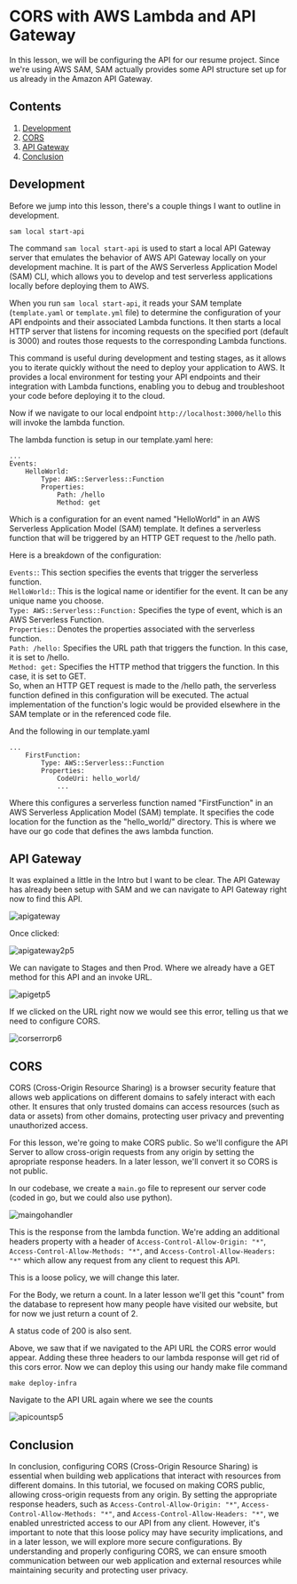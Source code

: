 # CORS with AWS Lambda and API Gateway

In this lesson, we will be configuring the API for our resume project. Since we're using AWS SAM, SAM actually provides some API structure set up for us already in the Amazon API Gateway.

## Contents
1. [Development](#development)
2. [CORS](#cors)
3. [API Gateway](#api-gateway)
4. [Conclusion](#conclusion)

## Development
Before we jump into this lesson, there's a couple things I want to outline in development.

```
sam local start-api
```

The command `sam local start-api` is used to start a local API Gateway server that emulates the behavior of AWS API Gateway locally on your development machine. It is part of the AWS Serverless Application Model (SAM) CLI, which allows you to develop and test serverless applications locally before deploying them to AWS.

When you run `sam local start-api`, it reads your SAM template (`template.yaml` or `template.yml` file) to determine the configuration of your API endpoints and their associated Lambda functions. It then starts a local HTTP server that listens for incoming requests on the specified port (default is 3000) and routes those requests to the corresponding Lambda functions.

This command is useful during development and testing stages, as it allows you to iterate quickly without the need to deploy your application to AWS. It provides a local environment for testing your API endpoints and their integration with Lambda functions, enabling you to debug and troubleshoot your code before deploying it to the cloud.

Now if we navigate to our local endpoint `http://localhost:3000/hello` this will invoke the lambda function.

The lambda function is setup in our template.yaml here:

```
...
Events:
    HelloWorld:
        Type: AWS::Serverless::Function
        Properties:
            Path: /hello
            Method: get
```

Which is a configuration for an event named "HelloWorld" in an AWS Serverless Application Model (SAM) template. It defines a serverless function that will be triggered by an HTTP GET request to the /hello path.

Here is a breakdown of the configuration:

`Events:`: This section specifies the events that trigger the serverless function. <br>
`HelloWorld:`: This is the logical name or identifier for the event. It can be any unique name you choose. <br>
`Type: AWS::Serverless::Function:` Specifies the type of event, which is an AWS Serverless Function. <br>
`Properties:`: Denotes the properties associated with the serverless function. <br>
`Path: /hello:` Specifies the URL path that triggers the function. In this case, it is set to /hello. <br>
`Method: get:` Specifies the HTTP method that triggers the function. In this case, it is set to GET. <br>
So, when an HTTP GET request is made to the /hello path, the serverless function defined in this configuration will be executed. The actual implementation of the function's logic would be provided elsewhere in the SAM template or in the referenced code file.
<br>

And the following in our template.yaml

```
...
    FirstFunction:
        Type: AWS::Serverless::Function
        Properties:
            CodeUri: hello_world/
            ...
```

Where this configures a serverless function named "FirstFunction" in an AWS Serverless Application Model (SAM) template. It specifies the code location for the function as the "hello_world/" directory. This is where we have our go code that defines the aws lambda function.



## API Gateway
It was explained a little in the Intro but I want to be clear. The API Gateway has already been setup with SAM and we can navigate to API Gateway right now to find this API.

![apigateway](/images/apigateway.png)

Once clicked: 

![apigateway2p5](/images/apigateway2p5.png)

We can navigate to Stages and then Prod. Where we already have a GET method for this API and an invoke URL. 

![apigetp5](/images/apigetp5.png)

If we clicked on the URL right now we would see this error, telling us that we need to configure CORS. 

![corserrorp6](/images/corserrorp6.png)



## CORS
CORS (Cross-Origin Resource Sharing) is a browser security feature that allows web applications on different domains to safely interact with each other. It ensures that only trusted domains can access resources (such as data or assets) from other domains, protecting user privacy and preventing unauthorized access.

For this lesson, we're going to make CORS public. So we'll configure the API Server to allow cross-origin requests from any origin by setting the apropriate response headers. In a later lesson, we'll convert it so CORS is not public. 

In our codebase, we create a `main.go` file to represent our server code (coded in go, but we could also use python).

![maingohandler](/images/maingohandler.png)

This is the response from the lambda function. We're adding an additional headers property with a header of `Access-Control-Allow-Origin: "*"`, `Access-Control-Allow-Methods: "*"`, and `Access-Control-Allow-Headers: "*"` which allow any request from any client to request this API. 

This is a loose policy, we will change this later.

For the Body, we return a count. In a later lesson we'll get this "count" from the database to represent how many people have visited our website, but for now we just return a count of 2.

A status code of 200 is also sent. 

Above, we saw that if we navigated to the API URL the CORS error would appear. Adding these three headers to our lambda response will get rid of this cors error. Now we can deploy this using our handy make file command

```
make deploy-infra
```

Navigate to the API URL again where we see the counts

![apicountsp5](/images/apicountsp5.png)

## Conclusion
In conclusion, configuring CORS (Cross-Origin Resource Sharing) is essential when building web applications that interact with resources from different domains. In this tutorial, we focused on making CORS public, allowing cross-origin requests from any origin. By setting the appropriate response headers, such as `Access-Control-Allow-Origin: "*"`, `Access-Control-Allow-Methods: "*"`, and `Access-Control-Allow-Headers: "*"`, we enabled unrestricted access to our API from any client. However, it's important to note that this loose policy may have security implications, and in a later lesson, we will explore more secure configurations. By understanding and properly configuring CORS, we can ensure smooth communication between our web application and external resources while maintaining security and protecting user privacy.
